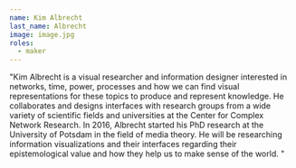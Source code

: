 ```yaml
---
name: Kim Albrecht
last_name: Albrecht
image: image.jpg
roles:
  - maker
---
```

"Kim Albrecht is a visual researcher and information designer interested in networks, time, power, processes and how we can find visual representations for these topics to produce and represent knowledge. He collaborates and designs interfaces with research groups from a wide variety of scientific fields and universities at the Center for Complex Network Research. In 2016, Albrecht started his PhD research at the University of Potsdam in the field of media theory. He will be researching information visualizations and their interfaces regarding their epistemological value and how they help us to make sense of the world.
"